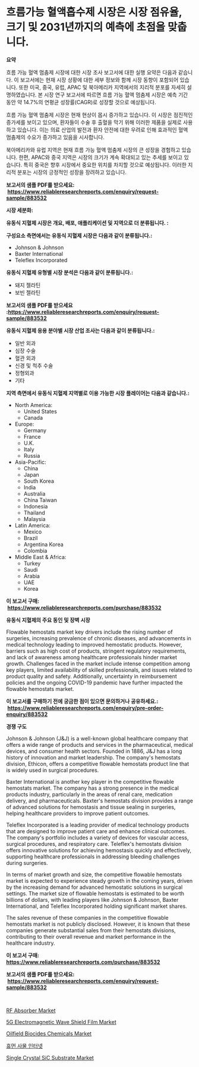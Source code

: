 <p><h1>흐름가능 혈액흡수제 시장은 시장 점유율, 크기 및 2031년까지의 예측에 초점을 맞춥니다.</h1></p><p><strong>요약</strong></p>
<p><p>흐름 가능 혈액 멈춤제 시장에 대한 시장 조사 보고서에 대한 실행 요약은 다음과 같습니다. 이 보고서에는 현재 시장 상황에 대한 세부 정보와 함께 시장 동향이 포함되어 있습니다. 또한 미국, 중국, 유럽, APAC 및 북아메리카 지역에서의 지리적 분포를 자세히 설명하였습니다. 본 시장 연구 보고서에 따르면 흐름 가능 혈액 멈춤제 시장은 예측 기간 동안 약 14.7%의 연평균 성장률(CAGR)로 성장할 것으로 예상됩니다.</p><p>흐름 가능 혈액 멈춤제 시장은 현재 현상이 몹시 증가하고 있습니다. 이 시장은 점진적인 증가세를 보이고 있으며, 환자들이 수술 후 출혈을 막기 위해 이러한 제품을 실제로 사용하고 있습니다. 이는 의료 산업의 발전과 환자 안전에 대한 우려로 인해 효과적인 혈액 멈춤제의 수요가 증가하고 있음을 시사합니다.</p><p>북아메리카와 유럽 지역은 현재 흐름 가능 혈액 멈춤제 시장의 큰 성장을 경험하고 있습니다. 한편, APAC와 중국 지역은 시장의 크기가 계속 확대되고 있는 추세를 보이고 있습니다. 특히 중국은 향후 시장에서 중요한 위치를 차지할 것으로 예상됩니다. 이러한 지리적 분포는 시장의 긍정적인 성장을 장려하고 있습니다.</p></p>
<p><strong>보고서의 샘플 PDF를 받으세요: &nbsp;<a href="https://www.reliableresearchreports.com/enquiry/request-sample/883532">https://www.reliableresearchreports.com/enquiry/request-sample/883532</a></strong></p>
<p><strong>시장 세분화:</strong></p>
<p><strong> 유동식 지혈제 시장은 개요, 배포, 애플리케이션 및 지역으로 더 분류됩니다. :</strong></p>
<p><strong>구성요소 측면에서는 유동식 지혈제 시장은 다음과 같이 분류됩니다.:</strong></p>
<p><ul><li>Johnson & Johnson</li><li>Baxter International</li><li>Teleflex Incorporated</li></ul></p>
<p><strong> 유동식 지혈제 유형별 시장 분석은 다음과 같이 분류됩니다.:</strong></p>
<p><ul><li>돼지 젤라틴</li><li>보빈 젤라틴</li></ul></p>
<p><strong>보고서의 샘플 PDF를 받으세요 :<a href="https://www.reliableresearchreports.com/enquiry/request-sample/883532">https://www.reliableresearchreports.com/enquiry/request-sample/883532</a></strong></p>
<p><strong> 유동식 지혈제 응용 분야별 시장 산업 조사는 다음과 같이 분류됩니다.:</strong></p>
<p><ul><li>일반 외과</li><li>심장 수술</li><li>혈관 외과</li><li>신경 및 척추 수술</li><li>정형외과</li><li>기타</li></ul></p>
<p><strong>지역 측면에서 유동식 지혈제 지역별로 이용 가능한 시장 플레이어는 다음과 같습니다.:</strong></p>
<p><ul>
    <li>
        North America:
        <ul>
            <li>United States</li>
            <li>Canada</li>
        </ul>
    </li>
    <li>
        Europe:
        <ul>
            <li>Germany</li>
            <li>France</li>
            <li>U.K.</li>
            <li>Italy</li>
            <li>Russia</li>
        </ul>
    </li>
    <li>
        Asia-Pacific:
        <ul>
            <li>China</li>
            <li>Japan</li>
            <li>South Korea</li>
            <li>India</li>
            <li>Australia</li>
            <li>China Taiwan</li>
            <li>Indonesia</li>
            <li>Thailand</li>
            <li>Malaysia</li>
        </ul>
    </li>
    <li>
        Latin America:
        <ul>
            <li>Mexico</li>
            <li>Brazil</li>
            <li>Argentina Korea</li>
            <li>Colombia</li>
        </ul>
    </li>
    <li>
        Middle East & Africa:
        <ul>
            <li>Turkey</li>
            <li>Saudi</li>
            <li>Arabia</li>
            <li>UAE</li>
            <li>Korea</li>
        </ul>
    </li>
    </ul></p>
<p><strong>이 보고서 구매: &nbsp;<a href="https://www.reliableresearchreports.com/purchase/883532">https://www.reliableresearchreports.com/purchase/883532</a></strong></p>
<p><strong>유동식 지혈제의 주요 동인 및 장벽 시장</strong></p>
<p><p>Flowable hemostats market key drivers include the rising number of surgeries, increasing prevalence of chronic diseases, and advancements in medical technology leading to improved hemostatic products. However, barriers such as high cost of products, stringent regulatory requirements, and lack of awareness among healthcare professionals hinder market growth. Challenges faced in the market include intense competition among key players, limited availability of skilled professionals, and issues related to product quality and safety. Additionally, uncertainty in reimbursement policies and the ongoing COVID-19 pandemic have further impacted the flowable hemostats market.</p></p>
<p><strong>이 보고서를 구매하기 전에 궁금한 점이 있으면 문의하거나 공유하세요.: &nbsp;<a href="https://www.reliableresearchreports.com/enquiry/pre-order-enquiry/883532">https://www.reliableresearchreports.com/enquiry/pre-order-enquiry/883532</a></strong></p>
<p><strong>경쟁 구도</strong></p>
<p><p>Johnson & Johnson (J&J) is a well-known global healthcare company that offers a wide range of products and services in the pharmaceutical, medical devices, and consumer health sectors. Founded in 1886, J&J has a long history of innovation and market leadership. The company's hemostats division, Ethicon, offers a competitive flowable hemostats product line that is widely used in surgical procedures.</p><p>Baxter International is another key player in the competitive flowable hemostats market. The company has a strong presence in the medical products industry, particularly in the areas of renal care, medication delivery, and pharmaceuticals. Baxter's hemostats division provides a range of advanced solutions for hemostasis and tissue sealing in surgeries, helping healthcare providers to improve patient outcomes.</p><p>Teleflex Incorporated is a leading provider of medical technology products that are designed to improve patient care and enhance clinical outcomes. The company's portfolio includes a variety of devices for vascular access, surgical procedures, and respiratory care. Teleflex's hemostats division offers innovative solutions for achieving hemostasis quickly and effectively, supporting healthcare professionals in addressing bleeding challenges during surgeries.</p><p>In terms of market growth and size, the competitive flowable hemostats market is expected to experience steady growth in the coming years, driven by the increasing demand for advanced hemostatic solutions in surgical settings. The market size of flowable hemostats is estimated to be worth billions of dollars, with leading players like Johnson & Johnson, Baxter International, and Teleflex Incorporated holding significant market shares.</p><p>The sales revenue of these companies in the competitive flowable hemostats market is not publicly disclosed. However, it is known that these companies generate substantial sales from their hemostats divisions, contributing to their overall revenue and market performance in the healthcare industry.</p></p>
<p><strong>이 보고서 구매: &nbsp; <a href="https://www.reliableresearchreports.com/purchase/883532">https://www.reliableresearchreports.com/purchase/883532</a></strong></p>
<p><strong>보고서의 샘플 PDF를 받으세요: &nbsp;<a href="https://www.reliableresearchreports.com/enquiry/request-sample/883532">https://www.reliableresearchreports.com/enquiry/request-sample/883532</a></strong><strong></strong></p>
<p>&nbsp;</p>
<p><p><a href="https://issuu.com/reportprime-2/docs/rf-absorber-market-size-2030.pptx">RF Absorber Market</a></p><p><a href="https://issuu.com/reportprime-2/docs/5g-electromagnetic-wave-shield-film-market-size-20">5G Electromagnetic Wave Shield Film Market</a></p><p><a href="https://github.com/sofayahoo2023/Market-Research-Report-List-3/blob/main/oilfield-biocides-chemicals-market.md">Oilfield Biocides Chemicals Market</a></p><p><a href="https://github.com/vss5505pa7z1p/Market-Research-Report-List-1/blob/main/98951661088.md">휴먼 사물 인터넷</a></p><p><a href="https://cat-emmental-94b.notion.site/Single-Crystal-SiC-Substrate-Market-Challenges-Opportunities-and-Growth-Drivers-and-Major-Market--7c23685cfd504e7da54a6360b90c35b4">Single Crystal SiC Substrate Market</a></p></p>